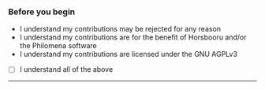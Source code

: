 ### Before you begin

* I understand my contributions may be rejected for any reason
* I understand my contributions are for the benefit of Horsbooru and/or the Philomena software
* I understand my contributions are licensed under the GNU AGPLv3

- [ ] I understand all of the above

---

<!-- Description of changes and/or related issues goes here. -->
